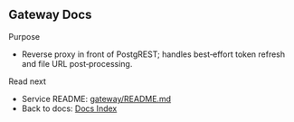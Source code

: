 ## Gateway Docs

Purpose

- Reverse proxy in front of PostgREST; handles best‑effort token refresh and file URL post‑processing.

Read next

- Service README: [gateway/README.md](../../gateway/README.md)
- Back to docs: [Docs Index](../README.md)
